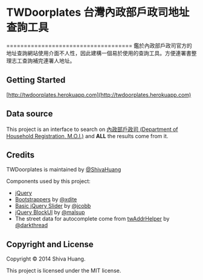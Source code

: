 # TWDoorplates 台灣內政部戶政司地址查詢工具
====================================
鑑於內政部戶政司官方的地址查詢網站使用介面不人性，因此建構一個易於使用的查詢工具。方便連署書整理志工查詢補完連署人地址。

## Getting Started ##
[http://twdoorplates.herokuapp.com](http://twdoorplates.herokuapp.com)

## Data source ##
This project is an interface to search on [內政部戶政司 (Department of Household Registration, M.O.I.)](http://www.ris.gov.tw) and **ALL** the results come from it.

## Credits ##
TWDoorplates is maintained by [@ShivaHuang](http://github.com/ShivaHuang)

Components used by this project:

* [jQuery](https://jquery.org)
* [Bootstrappers](https://github.com/xdite/bootstrappers) by [@xdite](https://github.com/xdite)
* [Basic jQuery Slider](https://github.com/jcobb/basic-jquery-slider/) by [@jcobb](https://github.com/jcobb)
* [jQuery BlockUI](https://github.com/malsup/blockui/) by [@malsup](https://github.com/malsup)
* The street data for autocomplete come from [twAddrHelper](https://github.com/darkthread/twAddrHelper) by [@darkthread](https://github.com/darkthread)

## Copyright and License ##
Copyright © 2014 Shiva Huang.

This project is licensed under the MIT license.